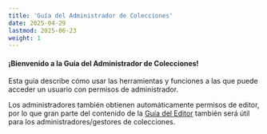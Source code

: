 ```yaml
---
title: 'Guía del Administrador de Colecciones'
date: 2025-04-29
lastmod: 2025-06-23
weight: 1
---
```


#### ¡Bienvenido a la Guía del Administrador de Colecciones!

Esta guía describe cómo usar las herramientas y funciones a las que puede acceder un usuario con permisos de administrador.

Los administradores también obtienen automáticamente permisos de editor, por lo que gran parte del contenido de la [Guía del Editor](/Editor_Guide) también será útil para los administradores/gestores de colecciones.
